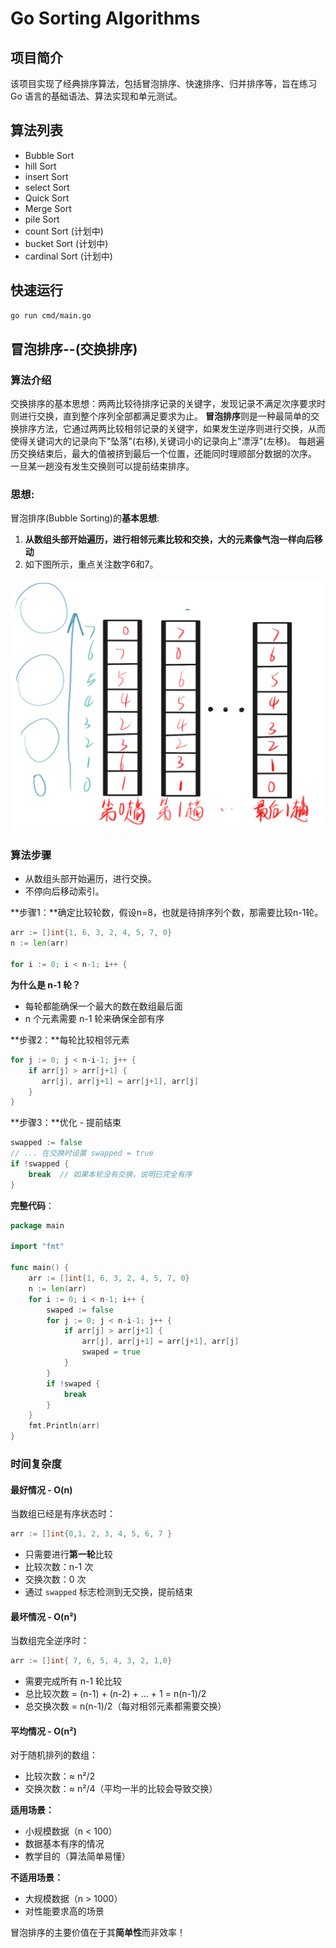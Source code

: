 # Go Sorting Algorithms

## 项目简介
该项目实现了经典排序算法，包括冒泡排序、快速排序、归并排序等，旨在练习 Go 语言的基础语法、算法实现和单元测试。

## 算法列表
- Bubble Sort
- hill Sort
- insert Sort
- select Sort
- Quick Sort
- Merge Sort 
- pile Sort 
- count Sort (计划中)
- bucket Sort (计划中)
- cardinal Sort (计划中)

## 快速运行
```bash
go run cmd/main.go
```



## 冒泡排序--(交换排序)

### 算法介绍
交换排序的基本思想：两两比较待排序记录的关键字，发现记录不满足次序要求时则进行交换，直到整个序列全部都满足要求为止。
**冒泡排序**则是一种最简单的交换排序方法，它通过两两比较相邻记录的关键字，如果发生逆序则进行交换，从而使得关键词大的记录向下"坠落"(右移),关键词小的记录向上"漂浮"(左移)。
每趟遍历交换结束后，最大的值被挤到最后一个位置，还能同时理顺部分数据的次序。
一旦某一趟没有发生交换则可以提前结束排序。

### 思想:
冒泡排序(Bubble Sorting)的**基本思想**:

1. **从数组头部开始遍历，进行相邻元素比较和交换，大的元素像气泡一样向后移动**
2. 如下图所示，重点关注数字6和7。

![image-20251021152207627](./image-20251021152207627.png)

### 算法步骤

- 从数组头部开始遍历，进行交换。
- 不停向后移动索引。

**步骤1：**确定比较轮数，假设n=8，也就是待排序列个数，那需要比较n-1轮。

```go
arr := []int{1, 6, 3, 2, 4, 5, 7, 0}
n := len(arr)

for i := 0; i < n-1; i++ {
```

**为什么是 n-1 轮？**

- 每轮都能确保一个最大的数在数组最后面
- n 个元素需要 n-1 轮来确保全部有序

**步骤2：**每轮比较相邻元素

```go
for j := 0; j < n-i-1; j++ {
    if arr[j] > arr[j+1] {
       arr[j], arr[j+1] = arr[j+1], arr[j]
    }
}
```

**步骤3：**优化 - 提前结束

```go
swapped := false
// ... 在交换时设置 swapped = true
if !swapped {
    break  // 如果本轮没有交换，说明已完全有序
}
```

**完整代码**：

```go
package main

import "fmt"

func main() {
	arr := []int{1, 6, 3, 2, 4, 5, 7, 0}
	n := len(arr)
	for i := 0; i < n-1; i++ {
		swaped := false
		for j := 0; j < n-i-1; j++ {
			if arr[j] > arr[j+1] {
				arr[j], arr[j+1] = arr[j+1], arr[j]
				swaped = true
			}
		}
		if !swaped {
			break
		}
	}
	fmt.Println(arr)
}
```

### 时间复杂度

#### **最好情况** - O(n)

当数组已经是有序状态时：

```go
arr := []int{0,1, 2, 3, 4, 5, 6, 7 }
```

- 只需要进行**第一轮**比较
- 比较次数：n-1 次
- 交换次数：0 次
- 通过 `swapped` 标志检测到无交换，提前结束

#### **最坏情况** - O(n²)

当数组完全逆序时：

```go
arr := []int{ 7, 6, 5, 4, 3, 2, 1,0}
```

- 需要完成所有 n-1 轮比较
- 总比较次数 = (n-1) + (n-2) + ... + 1 = n(n-1)/2
- 总交换次数 = n(n-1)/2（每对相邻元素都需要交换）

#### **平均情况** - O(n²)

对于随机排列的数组：

- 比较次数：≈ n²/2
- 交换次数：≈ n²/4（平均一半的比较会导致交换）

**适用场景：**

- 小规模数据（n < 100）
- 数据基本有序的情况
- 教学目的（算法简单易懂）

**不适用场景：**

- 大规模数据（n > 1000）
- 对性能要求高的场景

冒泡排序的主要价值在于其**简单性**而非效率！